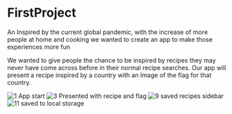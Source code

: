 # FirstProject
An Inspired by the current global pandemic, with the increase of more people at home and cooking we wanted to create an app to make those experiences more fun

We wanted to give people the chance to be inspired by recipes they may never have come across before in their normal recipe searches.  Our app will present a recipe inspired by a country with an Image of the flag for that country.

![1   App start](https://user-images.githubusercontent.com/67834752/101903424-2d93b280-3bac-11eb-88ee-fc24b32ef02c.png)
![3   Presented with recipe and flag ](https://user-images.githubusercontent.com/67834752/101903462-3ab0a180-3bac-11eb-914a-30c3c0fd54a5.png)
![9  saved recipes sidebar](https://user-images.githubusercontent.com/67834752/101903482-42704600-3bac-11eb-8f0a-a2f7e79b0163.png)
![11  saved to local storage ](https://user-images.githubusercontent.com/67834752/101903493-4734fa00-3bac-11eb-8fb3-fed9cdf1b785.png)

